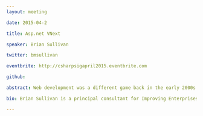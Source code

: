 ```yaml
---
layout: meeting

date: 2015-04-2

title: Asp.net VNext

speaker: Brian Sullivan

twitter: bmsullivan

eventbrite: http://csharpsigapril2015.eventbrite.com

github:

abstract: Web development was a different game back in the early 2000s. Early versions of ASP.NET were aimed at Microsoft's existing customer base, and even tried to hide the nature of the web from developers who weren't ready for it. The platform has evolved steadily since the .NET Framework was released, but many of the technical decisions made early in ASP.NET’s life don't make sense in the context of modern web development. By cutting loose some of the baggage from earlier versions, the ASP.NET team has been able to make sweeping changes to bring the framework in line with its lightweight, agile contemporaries. In this presentation, Brian will show how the next version of ASP.NET will be leaner and more flexible than the platform has ever been. Topics covered will include the new command line tools, changes to Visual Studio, cross-platform usage, tag helpers, view components, and more.

bio: Brian Sullivan is a principal consultant for Improving Enterprises in Dallas. He got his start in programming maintaining legacy mainframe applications in COBOL at a large trucking company, but quickly realized he needed to find a more productive environment in order to stay sane. He jumped at the opportunity to help transition some of those COBOL applications to .NET, and he hasn’t looked back since. He has been working with Microsoft technologies since the .NET 1.0 days, and is interested in introducing modern web development techniques to the clients he works with. Brian is recipient of the Microsoft MVP award in ASP.NET and a graduate of Harding University.

---
```

